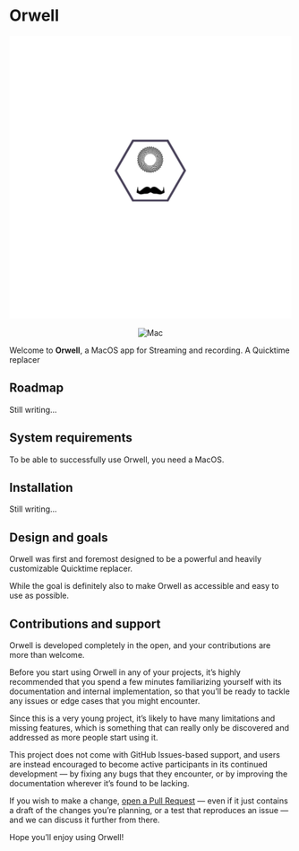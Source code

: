 # Orwell
<p align="center">
    <img src="Orwell.png" width="700" alt="Orwell" />
</p>

<p align="center">
     <img src="https://img.shields.io/badge/platforms-mac-brightgreen.svg?style=flat" alt="Mac" />
</p>

Welcome to **Orwell**, a MacOS app for Streaming and recording. A Quicktime replacer

## Roadmap

Still writing...

## System requirements

To be able to successfully use Orwell, you need a MacOS.

## Installation

Still writing...

## Design and goals

Orwell was first and foremost designed to be a powerful and heavily customizable Quicktime replacer.

While the goal is definitely also to make Orwell as accessible and easy to use as possible.

## Contributions and support

Orwell is developed completely in the open, and your contributions are more than welcome.

Before you start using Orwell in any of your projects, it’s highly recommended that you spend a few minutes familiarizing yourself with its documentation and internal implementation, so that you’ll be ready to tackle any issues or edge cases that you might encounter.

Since this is a very young project, it’s likely to have many limitations and missing features, which is something that can really only be discovered and addressed as more people start using it.

This project does not come with GitHub Issues-based support, and users are instead encouraged to become active participants in its continued development — by fixing any bugs that they encounter, or by improving the documentation wherever it’s found to be lacking.

If you wish to make a change, [open a Pull Request](https://github.com/JohnSundell/Orwell/pull/new) — even if it just contains a draft of the changes you’re planning, or a test that reproduces an issue — and we can discuss it further from there.

Hope you’ll enjoy using Orwell!


